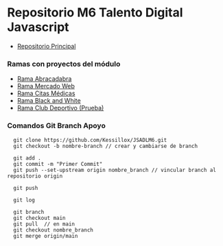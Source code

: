 # Repositorio M6 Talento Digital Javascript
- [Repositorio Principal](https://github.com/Kessillox/JSADLM6)

### Ramas con proyectos del módulo
- [Rama Abracadabra](https://github.com/Kessillox/JSADLM6/tree/abracadabra)
- [Rama Mercado Web](https://github.com/Kessillox/JSADLM6/tree/mercadoweb)
- [Rama Citas Médicas](https://github.com/Kessillox/JSADLM6/tree/citasmedicas)
- [Rama Black and White](https://github.com/Kessillox/JSADLM6/tree/blackandwhite)
- [Rama Club Deportivo (Prueba)](https://github.com/Kessillox/JSADLM6/tree/club)



### Comandos Git Branch Apoyo
```
  git clone https://github.com/Kessillox/JSADLM6.git
  git checkout -b nombre-branch // crear y cambiarse de branch

  git add .
  git commit -m "Primer Commit"
  git push --set-upstream origin nombre_branch // vincular branch al repositorio origin

  git push

  git log

  git branch
  git checkout main
  git pull	// en main
  git checkout nombre_branch
  git merge origin/main
```
